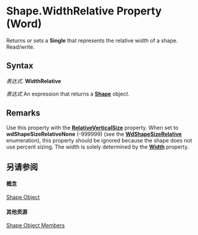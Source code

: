 
# Shape.WidthRelative Property (Word)

Returns or sets a  **Single** that represents the relative width of a shape. Read/write.


## Syntax

 _表达式_. **WidthRelative**

 _表达式_ An expression that returns a **[Shape](604029ce-9b2f-9748-5d4e-b458796fa2f0.md)** object.


## Remarks

Use this property with the  **[RelativeVerticalSize](3ccbd15e-32ed-4435-6b76-20543dfa6d62.md)** property. When set to **wdShapeSizeRelativeNone** (-999999) (see the **[WdShapeSizeRelative](a341aab8-370c-6d29-d640-f8c029a017f1.md)** enumeration), this property should be ignored because the shape does not use percent sizing. The width is solely determined by the **[Width](e4271c95-18d0-639a-9047-658259e4f8bb.md)** property.


## 另请参阅


#### 概念


[Shape Object](604029ce-9b2f-9748-5d4e-b458796fa2f0.md)
#### 其他资源


[Shape Object Members](http://msdn.microsoft.com/library/4aa8e2f4-5629-3922-11e4-df028bd1e1de%28Office.15%29.aspx)